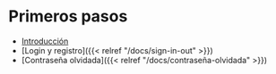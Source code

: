 # Primeros pasos

* [Introducción](https://cvcvrril.github.io/MapEatDocs/docs/introduction/)
* [Login y registro]({{< relref "/docs/sign-in-out" >}})
* [Contraseña olvidada]({{< relref "/docs/contraseña-olvidada" >}})